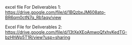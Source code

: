 
excel file For Deliverables 1: https://drive.google.com/file/d/1BQzbxJM608atq-BR6qm0ctN7q_Rb1aqy/view


Excel File for Deliverables 2: https://drive.google.com/file/d/13tXeXEoAmwoQfxhvKedTG-bzHhWp5T1R/view?usp=sharing
